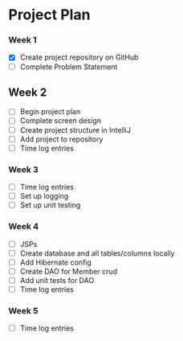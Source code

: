 # Project Plan

### Week 1
- [X] Create project repository on GitHub
- [ ] Complete Problem Statement

## Week 2
- [ ] Begin project plan
- [ ] Complete screen design 
- [ ] Create project structure in IntelliJ
- [ ] Add project to repository
- [ ] Time log entries

### Week 3
- [ ] Time log entries
- [ ] Set up logging
- [ ] Set up unit testing

### Week 4
- [ ] JSPs
- [ ] Create database and all tables/columns locally
- [ ] Add Hibernate config
- [ ] Create DAO for Member crud
- [ ] Add unit tests for DAO
- [ ] Time log entries

### Week 5
- [ ] Time log entries
